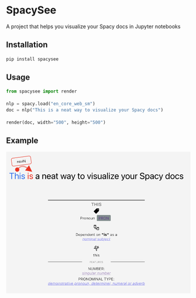 # SpacySee

A project that helps you visualize your Spacy docs in Jupyter notebooks

## Installation

```bash
pip install spacysee
```

## Usage

```python
from spacysee import render

nlp = spacy.load("en_core_web_sm")
doc = nlp("This is a neat way to visualize your Spacy docs")

render(doc, width="500", height="500")
```

## Example

![Example](https://raw.githubusercontent.com/moxley01/spacy-visualizer/master/screenshot.png)
